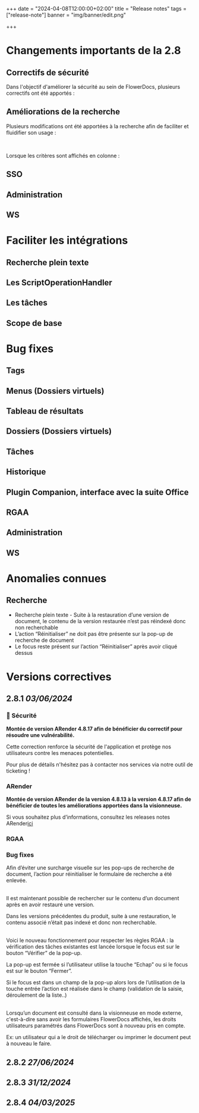 +++
date = "2024-04-08T12:00:00+02:00"
title = "Release notes"
tags = ["release-note"]
banner = "img/banner/edit.png"
 
+++


# Changements importants de la 2.8

## Correctifs de sécurité

Dans l'objectif d'améliorer la sécurité au sein de FlowerDocs, plusieurs correctifs ont été apportés : 


## Améliorations de la recherche

Plusieurs modifications ont été apportées à la recherche afin de faciliter et fluidifier son usage :




</br>

Lorsque les critères sont affichés en colonne :


## SSO


## Administration


## WS


# Faciliter les intégrations


## Recherche plein texte


## Les ScriptOperationHandler



## Les tâches


## Scope de base



# Bug fixes

## Tags


## Menus (Dossiers virtuels)


## Tableau de résultats



## Dossiers (Dossiers virtuels)


## Tâches


## Historique


## Plugin Companion, interface avec la suite Office



## RGAA




## Administration






## WS


# Anomalies connues

## Recherche

* Recherche plein texte - Suite à la restauration d’une version de document, le contenu de la version restaurée n’est pas réindexé donc non recherchable
* L’action “Réinitialiser” ne doit pas être présente sur la pop-up de recherche de document
* Le focus reste présent sur l’action “Réinitialiser” après avoir cliqué dessus


# Versions correctives

## 2.8.1 _03/06/2024_

### :closed_lock_with_key: Sécurité

**Montée de version ARender 4.8.17 afin de bénéficier du correctif pour résoudre une vulnérabilité.**

Cette correction renforce la sécurité de l'application et protège nos utilisateurs contre les menaces potentielles.

Pour plus de détails n'hésitez pas à contacter nos services via notre outil de ticketing !

### ARender

**Montée de version ARender de la version 4.8.13 à la version 4.8.17 afin de bénéficier de toutes les améliorations apportées dans la visionneuse.**

Si vous souhaitez plus d’informations, consultez les releases notes ARender[ici](https://hub.arender.io/fr/technical-blog)


### RGAA


### Bug fixes


Afin d’éviter une surcharge visuelle sur les pop-ups de recherche de document, l’action pour réinitialiser le formulaire de recherche a été enlevée.
<br/><br/>


Il est maintenant possible de rechercher sur le contenu d’un document après en avoir restauré une version.

Dans les versions précédentes du produit, suite à une restauration, le contenu associé n’était pas indexé et donc non recherchable.
<br/><br/>


Voici le nouveau fonctionnement pour respecter les règles RGAA :
la vérification des tâches existantes est lancée lorsque le focus est sur le bouton “Vérifier” de la pop-up.

La pop-up est fermée si l’utilisateur utilise la touche “Echap” ou si le focus est sur le bouton “Fermer”.

Si le focus est dans un champ de la pop-up alors lors de l’utilisation de la touche entrée l’action est réalisée dans le champ (validation de la saisie, déroulement de la liste..)
<br/><br/>


Lorsqu’un document est consulté dans la visionneuse en mode externe, c'est-à-dire sans avoir les formulaires FlowerDocs affichés, les droits utilisateurs paramétrés dans FlowerDocs sont à nouveau pris en compte.

Ex: un utilisateur qui a le droit de télécharger ou imprimer le document peut à nouveau le faire.


## 2.8.2 _27/06/2024_


## 2.8.3 _31/12/2024_


## 2.8.4 _04/03/2025_

